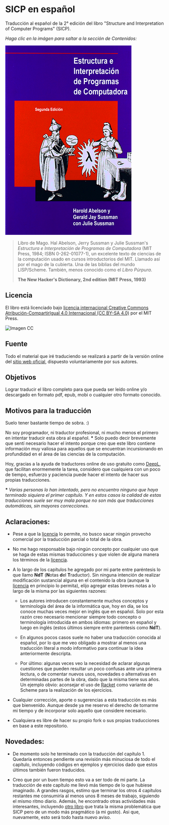 # SICP en español

Traducción al español de la 2° edición del libro "Structure and Interpretation
of Computer Programs" (SICP).

*Haga clic en la imágen para saltar a la sección de Contenidos:*

[![Imagen](/secciones/imagenes/SICP-traducido-reducido.png)](./secciones/04-contenidos.md)

> Libro de Mago. Hal Abelson, Jerry Sussman y Julie Sussman's *Estructura e Interpretación de Programas de Computadora* (MIT Press, 1984; ISBN 0-262-01077-1), un excelente texto de ciencias de la computación usado en cursos introductorios del MIT. Llamado así por el mago de la cubierta. Una de las biblias del mundo LISP/Scheme. También, menos conocido como el *Libro Púrpura*.
>
> **The New Hacker's Dictionary, 2nd edition**
> **(MIT Press, 1993)**


## Licencia 

El libro está licenciado bajo [licencia internacional Creative Commons Atribución-CompartirIgual 4.0 Internacional (CC BY-SA 4.0)](https://creativecommons.org/licenses/by-sa/4.0/deed.es) por el MIT Press.


![Imagen CC](https://licensebuttons.net/l/by-sa/4.0/88x31.png)


## Fuente

Todo el material que iré traduciendo se realizará a partir de la versión online del [sitio web oficial](https://mitpress.mit.edu/sites/default/files/sicp/index.html), dispuesto voluntariamente por sus autores.


## Objetivos

Lograr traducir el libro completo para que pueda ser leído online y/o descargado en formato pdf, epub, mobi o cualquier otro formato conocido.


## Motivos para la traducción

Suelo tener bastante tiempo de sobra. :)

No soy programador, ni traductor profesional, ni mucho menos el primero en intentar traducir esta obra al español. **\*** Solo puedo decir brevemente que sentí necesario hacer el intento porque creo que este libro contiene información muy valiosa para aquellos que se encuentran incursionando en profundidad en el área de las ciencias de la computación.

Hoy, gracias a la ayuda de traductores online de uso gratuito como [DeepL](https://www.deepl.com/translator), que facilitan enormemente la tarea, considero que cualquiera con un poco de tiempo, esfuerzo y paciencia puede hacer el intento de hacer sus propias traducciones.

**\*** *Varias personas lo han intentado, pero no encuentro ninguno que haya terminado siquiera el primer capítulo. Y en estos casos la calidad de estas traducciones suele ser muy mala porque no son más que traducciones automáticas, sin mayores correcciones.*


## Aclaraciones:

* Pese a que la [licencia](#licencia) lo permite, no busco sacar ningún provecho comercial por la traducción parcial o total de la obra.

* No me hago responsable bajo ningún concepto por cualquier uso que se haga de estas mismas traducciones y que violen de alguna manera los términos de la [licencia](#licencia).

* A lo largo de los capítulos he agregado por mi parte entre paréntesis lo que llamo **NdT** (**N**otas **d**el **T**raductor). Sin ninguna intención de realizar modificación sustancial alguna en el contenido la obra (aunque la [licencia](#licencia) en principio lo permita), elijo agregar estas breves notas a lo largo de la misma por las siguientes razones:

  * Los autores introducen constantemente muchos conceptos y terminología del área de la informática que, hoy en día, se los conoce muchas veces mejor en inglés que en español. Solo por esta razón creo necesario mencionar siempre todo concepto o terminología introducida en ambos idiomas: primero en español y luego en inglés (estos últimos siempre entre paréntesis como **NdT**).

  * En algunos pocos casos suele no haber una traducción conocida al español, por lo que me veo obligado a mostrar al menos una traducción literal a modo informativo para continuar la idea anteriormente descripta.

  * Por último: algunas veces veo la necesidad de aclarar algunas cuestiones que pueden resultar un poco confusas ante una primera lectura, o de comentar nuevos usos, novedades o alternativas en determinadas partes de la obra, dado que la misma tiene sus años. Un ejemplo obvio: aconsejar el uso de [Racket](https://racket-lang.org/) como variante de Scheme para la realización de los ejercicios.
    
* Cualquier corrección, aporte o sugerencias a esta traducción es más que bienvenido. Aunque desde ya me reservo el derecho de tomarme mi tiempo y de incorporar solo aquello que considere necesario.

* Cualquiera es libre de hacer su propio fork o sus propias traducciones en base a este repositorio.

## Novedades:

* De momento solo he terminado con la traducción del capítulo 1. Quedaría entonces pendiente una revisión más minuciosa de todo el capítulo, incluyendo códigos en ejemplos y ejercicios dado que estos últimos también fueron traducidos.

* Creo que por un buen tiempo esto va a ser todo de mi parte. La traducción de este capítulo me llevó más tiempo de lo que hubiese imaginado. A grandes rasgos, estimo que terminar los otros 4 capítulos restantes me consumiría al menos unos 8 meses de trabajo, siguiendo el mismo ritmo diario. Además, he encontrado otras actividades más interesantes, incluyendo [otro libro](https://www.amazon.com/Concepts-Techniques-Models-Computer-Programming/dp/0262220695) que trata la misma problemática que SICP pero de un modo más pragmático (a mi gusto). Asi que, nuevamente, esto será todo hasta nuevo aviso.
